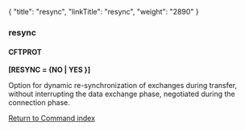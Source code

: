 {
    "title": "resync",
    "linkTitle": "resync",
    "weight": "2890"
}<span id="resync"></span>

### resync

#### CFTPROT

****[RESYNC = {NO
&#124; YES }]****

Option for dynamic re-synchronization of exchanges during transfer,
without interrupting the data exchange phase, negotiated during the connection
phase.

[Return to Command index](../../)
